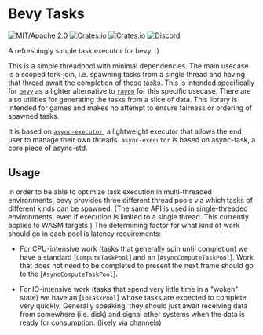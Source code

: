 # Bevy Tasks

[![MIT/Apache 2.0](https://img.shields.io/badge/license-MIT%2FApache-blue.svg)](https://github.com/bevyengine/bevy#license)
[![Crates.io](https://img.shields.io/crates/v/bevy.svg)](https://crates.io/crates/bevy_tasks)
[![Crates.io](https://img.shields.io/crates/d/bevy_tasks.svg)](https://crates.io/crates/bevy_tasks)
[![Discord](https://img.shields.io/discord/691052431525675048.svg?label=&logo=discord&logoColor=ffffff&color=7389D8&labelColor=6A7EC2)](https://discord.gg/bevy)


A refreshingly simple task executor for bevy. :)

This is a simple threadpool with minimal dependencies. The main usecase is a scoped fork-join, i.e. spawning tasks from
a single thread and having that thread await the completion of those tasks. This is intended specifically for
[`bevy`][bevy] as a lighter alternative to [`rayon`][rayon] for this specific usecase. There are also utilities for
generating the tasks from a slice of data. This library is intended for games and makes no attempt to ensure fairness
or ordering of spawned tasks.

It is based on [`async-executor`][async-executor], a lightweight executor that allows the end user to manage their own threads.
`async-executor` is based on async-task, a core piece of async-std.

## Usage

In order to be able to optimize task execution in multi-threaded environments,
bevy provides three different thread pools via which tasks of different kinds can be spawned.
(The same API is used in single-threaded environments, even if execution is limited to a single thread.
This currently applies to WASM targets.)
The determining factor for what kind of work should go in each pool is latency requirements:

* For CPU-intensive work (tasks that generally spin until completion) we have a standard
  [`ComputeTaskPool`] and an [`AsyncComputeTaskPool`]. Work that does not need to be completed to
  present the next frame should go to the [`AsyncComputeTaskPool`].

* For IO-intensive work (tasks that spend very little time in a "woken" state) we have an
  [`IoTaskPool`] whose tasks are expected to complete very quickly. Generally speaking, they should just
  await receiving data from somewhere (i.e. disk) and signal other systems when the data is ready
  for consumption. (likely via channels)

[bevy]: https://bevyengine.org
[rayon]: https://github.com/rayon-rs/rayon
[async-executor]: https://github.com/stjepang/async-executor
